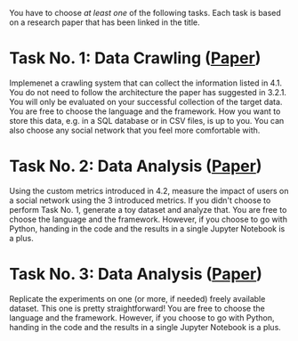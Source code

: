 You have to choose *at least one* of the following tasks. Each task is based on a research paper that has been linked in the title.

# Task No. 1: Data Crawling ([Paper](https://www.mdpi.com/2076-3417/11/14/6497))
Implemenet a crawling system that can collect the information listed in 4.1. You do not need to follow the architecture the paper has suggested in 3.2.1. You will only be evaluated on your successful collection of the target data. You are free to choose the language and the framework. How you want to store this data, e.g. in a SQL database or in CSV files, is up to you. You can also choose any social network that you feel more comfortable with.

# Task No. 2: Data Analysis ([Paper](https://www.mdpi.com/2076-3417/11/14/6497))
Using the custom metrics introduced in 4.2, measure the impact of users on a social network using the 3 introduced metrics. If you didn't choose to perform Task No. 1, generate a toy dataset and analyze that. You are free to choose the language and the framework. However, if you choose to go with Python, handing in the code and the results in a single Jupyter Notebook is a plus.

# Task No. 3: Data Analysis ([Paper](https://hal.archives-ouvertes.fr/hal-02120859))
Replicate the experiments on one (or more, if needed) freely available dataset. This one is pretty straightforward! You are free to choose the language and the framework. However, if you choose to go with Python, handing in the code and the results in a single Jupyter Notebook is a plus.
